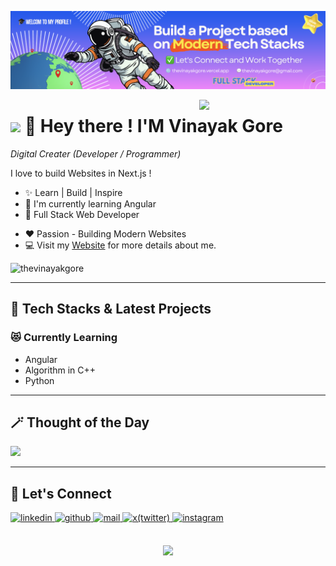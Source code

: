 <!-- Replace banner.png with your own banner image -->
![🎓 GitHub Banner](./banner.png)

<!-- You can keep the Night Owl image or replace it -->
<div>
  <img align="right" width="40%" src="https://owlbertsio-resized.s3.amazonaws.com/Popper.psd.full.png">
</div>

<!-- Customize the header with your name -->
# <img src="https://emojis.slackmojis.com/emojis/images/1531849430/4246/blob-sunglasses.gif?1531849430" width="30"/> 👋 Hey there ! I'M Vinayak Gore 
*Digital Creater (Developer / Programmer)*
<br /> 

<!-- Customize your intro -->               
<p align="left">I love to build Websites in Next.js !</p>

- ✨ Learn | Build | Inspire
- 🌱 I'm currently learning Angular
- 💼 Full Stack Web Developer
<!-- - ✍️ [Mention if you write blogs] -->
- ❤️ Passion - Building Modern Websites
- 💻 Visit my [Website](https://thevinayakgore.vercel.app/) for more details about me.

<!-- Profile Count Badge - replace username -->
<p align="left">
  <img src="https://komarev.com/ghpvc/?username=thevinayakgore&label=Profile%20views&color=770677&style=for-the-badge&logo=star" alt="thevinayakgore" style="padding-right:20px;" />
</p>

---
<h2 align="left">🚀 Tech Stacks & Latest Projects</h2> 

<h3 align="left">😻 Currently Learning</h3>
<ul align="left">
  <li>Angular</li>
  <li>Algorithm in C++</li>
  <li>Python</li>
</ul>

---
<h2 align="left">🪄 Thought of the Day</h2>

<p align="left">
 <img src="https://readme-daily-quotes.vercel.app/api?author=Les%20Brown&quote=Know%20your%20gifts%20and%20share%20them.&theme=light&bg_color=000000&author_color=ffffff&accent_color=ffffff">
</p>

---
<h2 align="left">🤝 Let's Connect</h2>
<div align="left">

<a href="[https://www.linkedin.com/in/thevinayakgore/](https://www.linkedin.com/in/thevinayakgore/)" target="_blank">
<img src="https://img.icons8.com/color/48/000000/linkedin.png" width=50 height=50 alt="linkedin" style="margin-bottom: 5px;" />
</a>

<a href="[https://www.github.com/thevinayakgore](https://github.com/thevinayakgore)" target="_blank">
<img src="https://img.icons8.com/ios-filled/50/000000/github.png" width=50 height=50 alt="github" style="margin-bottom: 5px;" />
</a>
  
<a href="mailto:thevinayakgore@gmail.com" target="_blank">
<img src="https://img.icons8.com/color/48/000000/gmail.png" width=50 height=50 alt="mail" style="margin-bottom: 5px;" />
</a>

<a href="[https://x.com/[The Vinayak Gore](https://x.com/thevinayakgore)" target="_blank">
<img src="https://img.icons8.com/color/48/000000/twitter--v1.png" width=50 height=50 alt="x(twitter)" style="margin-bottom: 5px;" />
</a>

<a href="[https://www.instagram.com/The Vinayak Gore](https://www.instagram.com/thevinayakgore/)" target="_blank">
<img src="https://img.icons8.com/color/48/000000/instagram-new.png" width=50 height=50 alt="instagram" style="margin-bottom: 5px;" />
</a>

</div>
<br/>

<!-- Buy me a coffee - 
<div align="center">
<a href="https://www.buymeacoffee.com/thevinayakgore" target="_blank"><img src="https://cdn.buymeacoffee.com/buttons/v2/default-yellow.png" alt="Buy Me A Coffee" style="height: 40px !important;width: 200px !important;" ></a>
</div> -->

<!-- Footer --> 
<p align="center">
  <img src="https://capsule-render.vercel.app/api?type=waving&color=gradient&height=150&section=footer"/>
</p>
